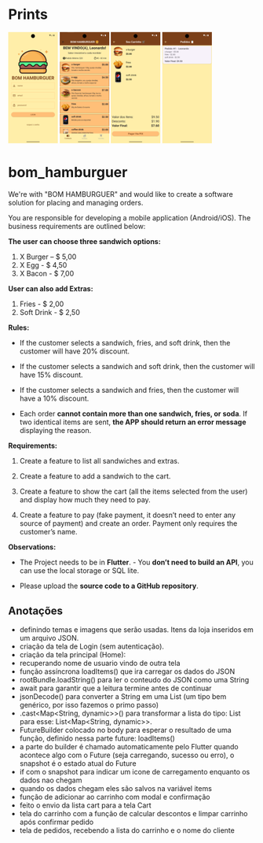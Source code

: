 # Prints

<a href="https://github.com/Hirook4" target="_blank"><img src="assets/prints/print01.png" width="20%"></a>
<a href="https://github.com/Hirook4" target="_blank"><img src="assets/prints/print02.png" width="20%"></a>
<a href="https://github.com/Hirook4" target="_blank"><img src="assets/prints/print03.png" width="20%"></a>
<a href="https://github.com/Hirook4" target="_blank"><img src="assets/prints/print04.png" width="20%"></a>


# bom_hamburguer
We're with "BOM HAMBURGUER" and would like to create a software solution for placing and managing orders.

You are responsible for developing a mobile application (Android/iOS). The business requirements are outlined below:

**The user can choose three sandwich options:**

1. X Burger – $ 5,00
2. X Egg - $ 4,50
3. X Bacon - $ 7,00
 
**User can also add Extras:**

1. Fries -  $ 2,00
2. Soft Drink - $ 2,50

**Rules:**

- If the customer selects a sandwich, fries, and soft drink, then the customer will have 20% discount.

- If the customer selects a sandwich and soft drink, then the customer will have 15% discount.

- If the customer selects a sandwich and fries, then the customer will have a 10% discount.

- Each order **cannot contain more than one sandwich, fries, or soda**. If two identical items are sent,  **the APP should return an error message** displaying the reason.

**Requirements:**

1) Create a feature to list all sandwiches and extras.

2) Create a feature to add a sandwich to the cart.

3) Create a feature to show the cart (all the items selected from the user) and display how much they need to pay.

4) Create a feature to pay (fake payment, it doesn’t need to enter any source of payment) and create an order. Payment only requires the customer’s name.

**Observations:**
- The Project needs to be in **Flutter**. - You **don’t need to build an API**, you can use the local storage or SQL lite.

- Please upload the **source code to a GitHub repository**.

## Anotações
- definindo temas e imagens que serão usadas. Itens da loja inseridos em um arquivo JSON.
- criação da tela de Login (sem autenticação).
- criação da tela principal (Home):
- recuperando nome de usuario vindo de outra tela
- função assíncrona loadItems() que ira carregar os dados do JSON
- rootBundle.loadString() para ler o conteudo do JSON como uma String
- await para garantir que a leitura termine antes de continuar
- jsonDecode() para converter a String em uma List<dyanmics> (um tipo bem genérico, por isso fazemos o primo passo)
- .cast<Map<String,  dynamic>>() para transformar a lista do tipo: List<dynamic> para esse: List<Map<String,  dynamic>>.
- FutureBuilder colocado no body para esperar o resultado de uma função, definido nessa parte future: loadItems()
- a parte do builder é chamado automaticamente pelo Flutter quando acontece algo com o Future (seja carregando, sucesso ou erro), o snapshot é o estado atual do Future
- if com o snapshot para indicar um icone de carregamento enquanto os dados nao chegam
- quando os dados chegam eles são salvos na variável items
- função de adicionar ao carrinho com modal e confirmação
- feito o envio da lista cart para a tela Cart
- tela do carrinho com a função de calcular descontos e limpar carrinho após confirmar pedido
- tela de pedidos, recebendo a lista do carrinho e o nome do cliente